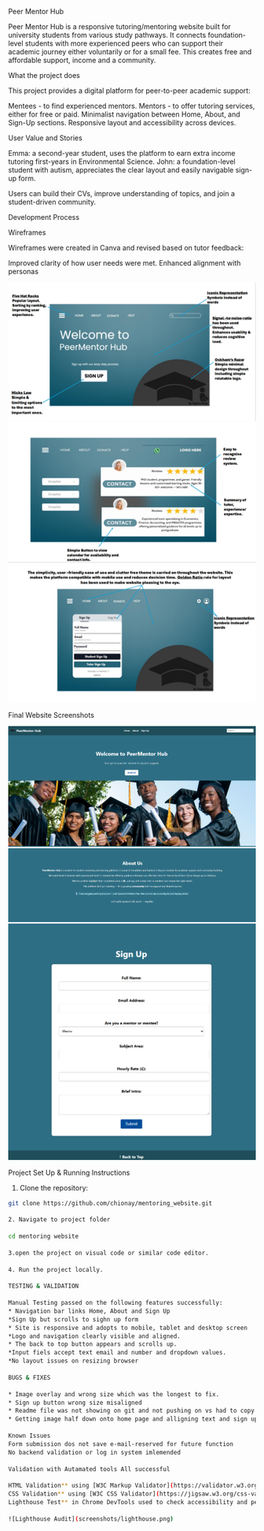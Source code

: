 Peer Mentor Hub

Peer Mentor Hub is a responsive tutoring/mentoring website built for university students from various study pathways. It connects foundation-level students with more experienced peers who can support their academic journey either voluntarily or for a small fee. This creates free and affordable support, income and a community.

What the project does

This project provides a digital platform for peer-to-peer academic support:

Mentees - to find experienced mentors.
Mentors - to offer tutoring services, either for free or paid.
Minimalist navigation between Home, About, and Sign-Up sections.
Responsive layout and accessibility across devices.

User Value and Stories

Emma: a second-year student, uses the platform to earn extra income tutoring first-years in Environmental Science.
John: a foundation-level student with autism, appreciates the clear layout and easily navigable sign-up form.

Users can build their CVs, improve understanding of topics, and join a student-driven community.


Development Process

Wireframes

Wireframes were created in Canva and revised based on tutor feedback:

Improved clarity of how user needs were met.
Enhanced alignment with personas

![Wireframe 1](screenshots/wireframe-home.png)  
![Wireframe 2](screenshots/wireframe-review.png)  
![Wireframe 3](screenshots/wireframe-signup.png)

Final Website Screenshots

![Home Page](screenshots/final-home.png)  
![About Us](screenshots/final-about.png)  
![Sign Up](screenshots/final-signup.png)

Project Set Up & Running Instructions
1. Clone the repository:

 ```bash
git clone https://github.com/chionay/mentoring_website.git

2. Navigate to project folder 

cd mentoring website

3.open the project on visual code or similar code editor.

4. Run the project locally.

TESTING & VALIDATION 

Manual Testing passed on the following features successfully:
* Navigation bar links Home, About and Sign Up
*Sign Up but scrolls to sighn up form
* Site is responsive and adopts to mobile, tablet and desktop screen
*Logo and navigation clearly visible and aligned.
* The back to top button appears and scrolls up.
*Input fiels accept text email and number and dropdown values.
*No layout issues on resizing browser

BUGS & FIXES

* Image overlay and wrong size which was the longest to fix.
* Sign up button wrong size misaligned 
* Readme file was not showing on git and not pushing on vs had to copy and paste directly to git hub which i found out too late.
* Getting image half down onto home page and alligning text and sign up to top of page. Lots of error but fixed using object-fit

Known Issues
Form submission dos not save e-mail-reserved for future function
No backend validation or log in system imlemended 

Validation with Autamated tools All successful

HTML Validation** using [W3C Markup Validator](https://validator.w3.org/)
CSS Validation** using [W3C CSS Validator](https://jigsaw.w3.org/css-validator
Lighthouse Test** in Chrome DevTools used to check accessibility and performance

![Lighthouse Audit](screenshots/lighthouse.png)
